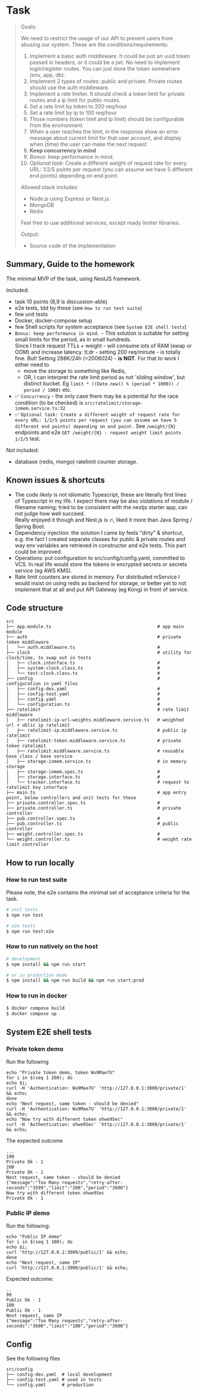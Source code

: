 # Task

> Goals:
> 
> We need to restrict the usage of our API to prevent users from abusing our system. These are the conditions/requirements:
> 
> 1. Implement a basic auth middleware. It could be just an uuid token passed in headers, or it could be a jwt. No need to implement login/register routes. You can just store the token somewhere (env, app, db).
> 2. Implement 2 types of routes: public and private. Private routes should use the auth middleware.
> 3. Implement a rate limiter. It should check a token limit for private routes and a ip limit for public routes.
> 4. Set a rate limit by token to 200 req/hour
> 5. Set a rate limit by ip to 100 req/hour
> 6. Those numbers (token limit and ip limit) should be configurable from the environment
> 7. When a user reaches the limit, in the response show an error message about current limit for that user account, and display when (time) the user can make the next request
> 8. **Keep concurrency in mind**
> 9. _Bonus_: keep performance in mind.
> 10. _Optional task_: Create a different weight of request rate for every URL: 1/2/5 points per request (you can assume we have 5 different end points) depending on end point.
> 
> Allowed stack includes:
> - Node.js using Express or Nest.js.
> - MongoDB
> - Redis
> 
> Feel free to use additional services, except ready limiter libraries.
> 
> Output:
> - Source code of the implementation

## Summary, Guide to the homework

The minimal MVP of the task, using NestJS framework.

Included:
- task 10 points (8,9 is discussion-able)
- e2e tests, tdd by these (see `How to run test suite`)
- few unit tests
- Docker, docker-compose setup
- few Shell scripts for system acceptance (see `System E2E shell tests`)
- `Bonus: keep performance in mind.` - This solution is suitable for setting small limits for the period, 
   as in small hundreds.  
   Since I track request TTLs + weight - will consume lots of RAM (swap or OOM) and increase latency.
   tl;dr - setting 200 req/minute - is totally fine.
   But! Setting 288K/24h (=200*60*24) - **is NOT**.
   For that to work I either need to 
  - move the storage to something like Redis, 
  - OR, I can interpret the rate limit period as not 'sliding window', but distinct bucket.
    Eg `limit * ((Date.now() % (period * 1000)) / period / 1000)` etc.
- ✅ `Concurrency` - the only case there may be a potential for the race condition (to be checked) is
  `src/ratelimit/storage-inmem.service.ts:32`
- ✅ `Optional task: Create a different weight of request rate for every URL: 1/2/5 points per request (you can assume we have 5 different end points) depending on end point.`
  See `/weight/{N}` endpoints and e2e `GET /weight/{N} - request weight limit points 1/2/5` test. 

Not included:
- database (redis, mongo) ratelimit counter storage.

## Known issues & shortcuts

- The code _likely_ is not idiomatic Typescript, these are literally first lines of Typescript in my life. 
  I expect there may be also violations of module / filename naming; tried to be consistent with 
  the nestjs starter app, can not judge how well succeed.  
  Really enjoyed it though and Nest.js is 🔥, liked it more than Java Spring / Spring Boot.
- Dependency injection: the solution I came by feels "dirty" & shortcut, 
  e.g. the fact I created separate classes for public & private routes and way env variables 
  are retrieved in constructor and e2e tests. This part could be improved.
- Operations: put configuration to src/config/config.yaml, committed to VCS. 
  In real life would store the tokens in encrypted secrets or secrets service (eg AWS KMS).
- Rate limit counters are stored in memory.
  For distributed mService I would insist on using redis as backend for storage, 
  or better yet to not implement that at all and put API Gateway (eg Kong) in front of service.

## Code structure

```text
src
├── app.module.ts                                        # app main module
├── auth                                                 # private token middleware
│   └── auth.middleware.ts                               #
├── clock                                                # utility for clock/time, to swap out in tests
│   ├── clock.interface.ts                               #
│   ├── system-clock.class.ts                            #
│   └── test-clock.class.ts                              #
├── config                                               # configuration in yaml files
│   ├── config-dev.yaml                                  #
│   ├── config-test.yaml                                 #
│   ├── config.yaml                                      #
│   └── configuration.ts                                 #
├── ratelimit                                            # rate limit middleware
│   ├── ratelimit-ip-url-weights.middleware.service.ts   # weighted url + ublic ip ratelimit
│   ├── ratelimit-ip.middleware.service.ts               # public ip ratelimit
│   ├── ratelimit-token.middleware.service.ts            # private token ratelimit
│   ├── ratelimit.middleware.service.ts                  # reusable base class / base service
│   ├── storage-inmem.service.ts                         # in memory storage 
│   ├── storage-inmem.spec.ts                            #
│   ├── storage.interface.ts                             #
│   └── tracker.interface.ts                             # request to ratelimit key interface
├── main.ts                                              # app entry point, below controllers and unit tests for these
├── private.controller.spec.ts                           #
├── private.controller.ts                                # private controller
├── pub.controller.spec.ts                               #
├── pub.controller.ts                                    # public controller
├── weight.controller.spec.ts                            #
└── weight.controller.ts                                 # weight rate limit controller

```
## How to run locally

### How to run test suite

Please note, the e2e contains the minimal set of acceptance criteria for the task.

```bash
# unit tests
$ npm run test

# e2e tests
$ npm run test:e2e
```

### How to run natively on the host


```bash
# development
$ npm install && npm run start

# or in production mode
$ npm install && npm run build && npm run start:prod
```

### How to run in docker

```bash
$ docker compose build 
$ docker compose up
```

## System E2E shell tests

### Private token demo

Run the following

```shell
echo "Private token demo, token Wu9Mae7U"
for i in $(seq 1 200); do 
echo $i;
curl -H 'Authentication: Wu9Mae7U' 'http://127.0.0.1:3000/private/1' && echo;
done
echo "Next request, same token - should be denied"
curl -H 'Authentication: Wu9Mae7U' 'http://127.0.0.1:3000/private/1' && echo;
echo "Now try with different token ohwe9Sec" 
curl -H 'Authentication: ohwe9Sec' 'http://127.0.0.1:3000/private/1' && echo;
``` 

The expected outcome
```text
...
199
Private Ok - 1
200
Private Ok - 1
Next request, same token - should be denied
{"message":"Too Many requests","retry-after-seconds":"3599","limit":"200","period":"3600"}
Now try with different token ohwe9Sec
Private Ok - 1
```

### Public IP demo

Run the following:

```shell
echo "Public IP demo"
for i in $(seq 1 100); do 
echo $i;
curl 'http://127.0.0.1:3000/public/1' && echo;
done
echo "Next request, same IP"
curl 'http://127.0.0.1:3000/public/1' && echo;
``` 

Expected outcome:

```text
..
99
Public Ok - 1
100
Public Ok - 1
Next request, same IP
{"message":"Too Many requests","retry-after-seconds":"3600","limit":"100","period":"3600"}
```

## Config

See the following files

```text
src/config
├── config-dev.yaml  # local development
├── config-test.yaml # used in tests
└── config.yaml      # production
```